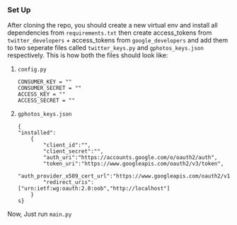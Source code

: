 ### Set Up
After cloning the repo, you should create a new virtual env and install all dependencies from `requirements.txt` then create access_tokens from `twitter_developers` + access_tokens from `google_developers` and add them to two seperate files called `twitter_keys.py` and `gphotos_keys.json` respectively. This is how both the files should look like:
1. `config.py`
    ```
    CONSUMER_KEY = ""
    CONSUMER_SECRET = ""
    ACCESS_KEY = ""
    ACCESS_SECRET = ""
    ```
2. `gphotos_keys.json`
    ```
    {
    "installed":
        {
            "client_id":"",
            "client_secret":"",
            "auth_uri":"https://accounts.google.com/o/oauth2/auth",
            "token_uri":"https://www.googleapis.com/oauth2/v3/token",
            "auth_provider_x509_cert_url":"https://www.googleapis.com/oauth2/v1/certs",
            "redirect_uris":["urn:ietf:wg:oauth:2.0:oob","http://localhost"]
        }
    s}
    ```
Now, Just run `main.py`